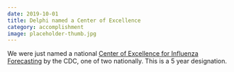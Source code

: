 ```yaml
---
date: 2019-10-01
title: Delphi named a Center of Excellence
category: accomplishment
image: placeholder-thumb.jpg
---
```


We were just named a national [Center of Excellence for Influenza Forecasting](https://www.cmu.edu/news/stories/archives/2019/october/cdc-funds-carnegie-mellons-flu-forecasting-center.html) by the CDC, one of two nationally. This is a 5 year designation.
